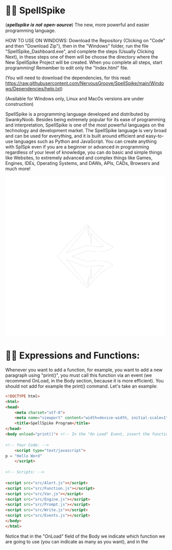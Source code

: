 # 🐱‍👤 SpellSpike
(𝒔𝒑𝒆𝒍𝒍𝒔𝒑𝒊𝒌𝒆 𝒊𝒔 𝒏𝒐𝒕 𝒐𝒑𝒆𝒏-𝒔𝒐𝒖𝒓𝒄𝒆)
The new, more powerful and easier programming language.

HOW TO USE ON WINDOWS:
Download the Repository (Clicking on "Code" and then "Download Zip"), then in the "Windows" folder, run the file "SpellSpike_Dashboard.exe", and complete the steps (Usually Clicking Next), in these steps one of them will be choose the directory where the New SpellSpike Project will be created. When you complete all steps, start programming! Remember to edit only the "Index.html" file.

(You will need to download the dependencies, for this read: https://raw.githubusercontent.com/NervousGroove/SpellSpike/main/Windows/Dependencies/help.txt)

(Available for Windows only, Linux and MacOs versions are under construction)

SpellSpike is a programming language developed and distributed by SwankyNoob.
Besides being extremely popular for its ease of programming and interpretation, SpellSpike is one of the most powerful languages on the technology and development market. The SpellSpike language is very broad and can be used for everything, and it is built around efficient and easy-to-use languages such as Python and JavaScript. You can create anything with SplSpk even if you are a beginner or advanced in programming regardless of your level of knowledge, you can do basic and simple things like Websites, to extremely advanced and complex things like Games, Engines, IDEs, Operating Systems, and DAWs, APIs, CADs, Browsers and much more!

![error](https://raw.githubusercontent.com/NervousGroove/SpellSpike/main/SpellSpike.png)

# 🐱‍🚀 Expressions and Functions:
Whenever you want to add a function, for example, you want to add a new paragraph using "print()", you must call this function via an event (we recommend OnLoad, in the Body section, because it is more efficient). You should not add for example the print() command. Let's take an example:

```html
<!DOCTYPE html>
<html>
<head>
	<meta charset="utf-8">
	<meta name="viewport" content="width=device-width, initial-scale=1">
	<title>SpellSpike Program</title>
</head>
<body onload="print()"> <!-- In the "On Load" Event, insert the functions you will use, to learn more, read the documentation on Github or on the official website. -->
	
<!-- Your Code: -->
	<script type="text/javascript">
p = "Hello Word"
	</script>

<!-- Scripts: -->

<script src="src/Alert.js"></script>
<script src="src/Function.js"></script>
<script src="src/Var.js"></script>
<script src="src/Engine.js"></script>
<script src="src/Prompt.js"></script>
<script src="src/Write.js"></script>
<script src="src/Events.js"></script>
</body>
</html>
```

Notice that in the "OnLoad" field of the Body we indicate which function we are going to use (you can indicate as many as you want), and in the <script> we add what is the content of this paragraph. After a function/expression is used once, if you want to add another one, you must add a number, for example print2(). Some elements have limits, for example:
No more than 10 Alerts and 10 Prompts can be added. Also the "print()" command has a limit to be used 35 times. But over time we will increase this limit, although nobody ever uses usually more than 2 alerts or 2 prompts. Example:
```html
<!DOCTYPE html>
<html>
<head>
	<meta charset="utf-8">
	<meta name="viewport" content="width=device-width, initial-scale=1">
	<title>SpellSpike Program</title>
</head>
<body onload="print(), print2()"> <!-- In the "On Load" Event, insert the functions you will use, to learn more, read the documentation on Github or on the official website. -->
	
<!-- Your Code: -->
	<script type="text/javascript">
p = "Hello Word"
p2 = "Welcome :)"
	</script>

<!-- Scripts: -->

<script src="src/Alert.js"></script>
<script src="src/Function.js"></script>
<script src="src/Var.js"></script>
<script src="src/Engine.js"></script>
<script src="src/Prompt.js"></script>
<script src="src/Write.js"></script>
<script src="src/Events.js"></script>
</body>
</html>
```
Now let's look at all the functions and expressions:
```html
<!DOCTYPE html>
<html>
<head>
	<meta charset="utf-8">
	<meta name="viewport" content="width=device-width, initial-scale=1">
	<title>SpellSpike Program</title>
</head>
<body onload="print(), msg(), Prompt(), OnClick(), BluetoothRequestAll()">
<!-- MSG: Is used to show alerts -->
<!-- PRINT: It is used to write paragraphs -->
<!-- PROMPT: Is used to ask the user questions -->
<!-- ONCLICK: It serves to create the event when an object is clicked, in the Onload section of the Body, it serves to indicate that this event will be used, but it does not mean that the target of the click is the Body, since the target will be indicated with the expression "Element", -->
<!-- BluetoothRequestAll: The BluetoothRequestAll function, as its name suggests, requests all Bluetooth devices (without filters). Unlike the other functions, it doesn't need to be configured, after being added to an event (such as the Onload body), it will already be in effect. -->

	
<!-- Your Code: -->
	<script type="text/javascript">
p = "Hello Word" //Used to indicate the contents of its respective "print()", in this case, the first print().
PromptInfo = "Info" //It is used to enter information about Prompt(), in this case the first Prompt(). You can ask questions here.
PromptInput= "Input" //Here you can enter initial text at the prompt. (In this case, at the first prompt())
Element = "El" //The Element expression defines the target of the OnClick event, which is indicated in the OnLoad section of the Body.
vrb = "hello" /*This is not a recommended way to create variables, but it is still functional. We don't recommend it because there are no keywords, like "Var Welcome = 1", the VRB method uses numbers, for example:
vrb = "Hello";
vrb2= "Welcome";
vrb3= "Hi"; */
action = function(){ //This is an example of a function, in the language the expression action is used to indicate functions. This is just an example, which displays a message on the console. Like some other elements, after the first function, you must add a number (up to 30).
	console.log('Hello word!')
}	
renderer = WebGL; //This expression is in Beta, but its purpose is to select the renderer.


	</script>


<!-- Scripts: -->

<script src="src/Alert.js"></script>
<script src="src/Function.js"></script>
<script src="src/Var.js"></script>
<script src="src/Engine.js"></script>
<script src="src/Prompt.js"></script>
<script src="src/Write.js"></script>
<script src="src/Events.js"></script>
</body>
</html>
```
# Mathematics:

Addition:

```html
<!DOCTYPE html>
<html>
<head>
	<meta charset="utf-8">
	<meta name="viewport" content="width=device-width, initial-scale=1">
	<title>SpellSpike Program</title>

</head>
<body onload="mathsum()"> <!-- In the "On Load" Event, insert the functions you will use, to learn more, read the documentation on Github or on the official website. -->
	
<!-- Your Code: -->
	<script type="text/javascript">
a = 15; //The first number (a) of the divided, which will be added together with b
b = 76; //The second number (b) of the divided, which will be added together with a
	</script>

<!-- Scripts: -->

<script src="src/Alert.js"></script>
<script src="src/Function.js"></script>
<script src="src/Var.js"></script>
<script src="src/Engine.js"></script>
<script src="src/Prompt.js"></script>
<script src="src/Write.js"></script>
<script src="src/Events.js"></script>
<script src="src/Bluetooth.js"></script>
<script src="src/Renderer.js"></script>
<script src="src/Audio.js"></script>
<script src="src/Math.js"></script>
<script src="src/FileSystem.js"></script>
</body>
</html>

```

Division:

```html
<!DOCTYPE html>
<html>
<head>
	<meta charset="utf-8">
	<meta name="viewport" content="width=device-width, initial-scale=1">
	<title>SpellSpike Program</title>

</head>
<body onload="mathsplit()"> <!-- In the "On Load" Event, insert the functions you will use, to learn more, read the documentation on Github or on the official website. -->
	
<!-- Your Code: -->
	<script type="text/javascript">
a = 15; //The first number (a) of the addition, which will be added together with b
b = 76; //The second number (b) of the addition, which will be added together with a
	</script>

<!-- Scripts: -->

<script src="src/Alert.js"></script>
<script src="src/Function.js"></script>
<script src="src/Var.js"></script>
<script src="src/Engine.js"></script>
<script src="src/Prompt.js"></script>
<script src="src/Write.js"></script>
<script src="src/Events.js"></script>
<script src="src/Bluetooth.js"></script>
<script src="src/Renderer.js"></script>
<script src="src/Audio.js"></script>
<script src="src/Math.js"></script>
<script src="src/FileSystem.js"></script>
</body>
</html>

```

```html
<!DOCTYPE html>
<html>
<head>
	<meta charset="utf-8">
	<meta name="viewport" content="width=device-width, initial-scale=1">
	<title>SpellSpike Program</title>

</head>
<body onload="mathsum()"> <!-- In the "On Load" Event, insert the functions you will use, to learn more, read the documentation on Github or on the official website. -->
	
<!-- Your Code: -->
	<script type="text/javascript">
a = 15; //The first number (a) of the divided, which will be added together with b
b = 76; //The second number (b) of the divided, which will be added together with a
	</script>

<!-- Scripts: -->

<script src="src/Alert.js"></script>
<script src="src/Function.js"></script>
<script src="src/Var.js"></script>
<script src="src/Engine.js"></script>
<script src="src/Prompt.js"></script>
<script src="src/Write.js"></script>
<script src="src/Events.js"></script>
<script src="src/Bluetooth.js"></script>
<script src="src/Renderer.js"></script>
<script src="src/Audio.js"></script>
<script src="src/Math.js"></script>
<script src="src/FileSystem.js"></script>
</body>
</html>

```

Multiplication:

```html
<!DOCTYPE html>
<html>
<head>
	<meta charset="utf-8">
	<meta name="viewport" content="width=device-width, initial-scale=1">
	<title>SpellSpike Program</title>

</head>
<body onload="mathmultiply()"> <!-- In the "On Load" Event, insert the functions you will use, to learn more, read the documentation on Github or on the official website. -->
	
<!-- Your Code: -->
	<script type="text/javascript">
a = 15; //The first number (a) of the multiplied, which will be added together with b
b = 76; //The second number (b) of the multiplied, which will be added together with a
	</script>

<!-- Scripts: -->

<script src="src/Alert.js"></script>
<script src="src/Function.js"></script>
<script src="src/Var.js"></script>
<script src="src/Engine.js"></script>
<script src="src/Prompt.js"></script>
<script src="src/Write.js"></script>
<script src="src/Events.js"></script>
<script src="src/Bluetooth.js"></script>
<script src="src/Renderer.js"></script>
<script src="src/Audio.js"></script>
<script src="src/Math.js"></script>
<script src="src/FileSystem.js"></script>
</body>
</html>

```
